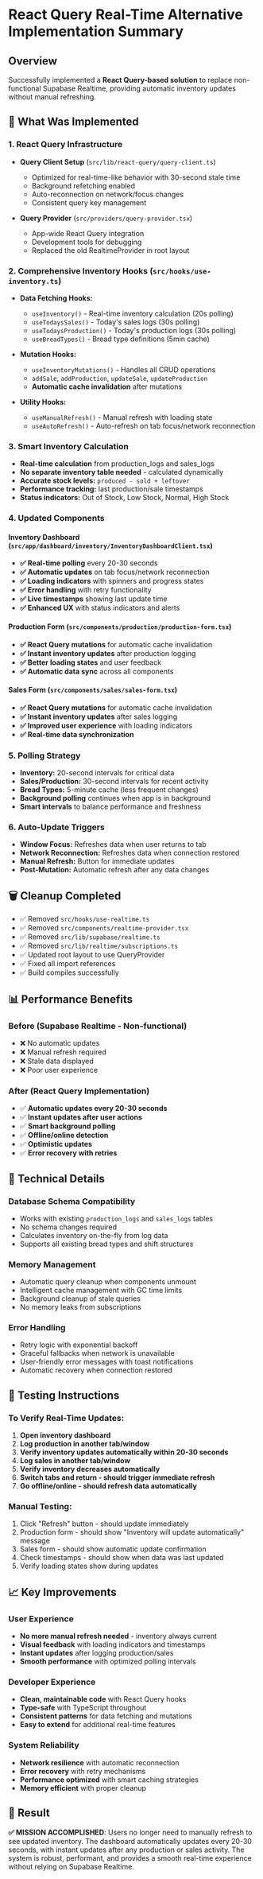 # React Query Real-Time Alternative Implementation Summary

## Overview
Successfully implemented a **React Query-based solution** to replace non-functional Supabase Realtime, providing automatic inventory updates without manual refreshing.

## 🚀 What Was Implemented

### 1. React Query Infrastructure
- **Query Client Setup** (`src/lib/react-query/query-client.ts`)
  - Optimized for real-time-like behavior with 30-second stale time
  - Background refetching enabled
  - Auto-reconnection on network/focus changes
  - Consistent query key management

- **Query Provider** (`src/providers/query-provider.tsx`)
  - App-wide React Query integration
  - Development tools for debugging
  - Replaced the old RealtimeProvider in root layout

### 2. Comprehensive Inventory Hooks (`src/hooks/use-inventory.ts`)
- **Data Fetching Hooks:**
  - `useInventory()` - Real-time inventory calculation (20s polling)
  - `useTodaysSales()` - Today's sales logs (30s polling)
  - `useTodaysProduction()` - Today's production logs (30s polling)
  - `useBreadTypes()` - Bread type definitions (5min cache)

- **Mutation Hooks:**
  - `useInventoryMutations()` - Handles all CRUD operations
  - `addSale`, `addProduction`, `updateSale`, `updateProduction`
  - **Automatic cache invalidation** after mutations

- **Utility Hooks:**
  - `useManualRefresh()` - Manual refresh with loading state
  - `useAutoRefresh()` - Auto-refresh on tab focus/network reconnection

### 3. Smart Inventory Calculation
- **Real-time calculation** from production_logs and sales_logs
- **No separate inventory table needed** - calculated dynamically
- **Accurate stock levels:** `produced - sold + leftover`
- **Performance tracking:** last production/sale timestamps
- **Status indicators:** Out of Stock, Low Stock, Normal, High Stock

### 4. Updated Components

#### Inventory Dashboard (`src/app/dashboard/inventory/InventoryDashboardClient.tsx`)
- **✅ Real-time polling** every 20-30 seconds
- **✅ Automatic updates** on tab focus/network reconnection
- **✅ Loading indicators** with spinners and progress states
- **✅ Error handling** with retry functionality
- **✅ Live timestamps** showing last update time
- **✅ Enhanced UX** with status indicators and alerts

#### Production Form (`src/components/production/production-form.tsx`)
- **✅ React Query mutations** for automatic cache invalidation
- **✅ Instant inventory updates** after production logging
- **✅ Better loading states** and user feedback
- **✅ Automatic data sync** across all components

#### Sales Form (`src/components/sales/sales-form.tsx`)
- **✅ React Query mutations** for automatic cache invalidation
- **✅ Instant inventory updates** after sales logging
- **✅ Improved user experience** with loading indicators
- **✅ Real-time data synchronization**

### 5. Polling Strategy
- **Inventory:** 20-second intervals for critical data
- **Sales/Production:** 30-second intervals for recent activity
- **Bread Types:** 5-minute cache (less frequent changes)
- **Background polling** continues when app is in background
- **Smart intervals** to balance performance and freshness

### 6. Auto-Update Triggers
- **Window Focus:** Refreshes data when user returns to tab
- **Network Reconnection:** Refreshes data when connection restored
- **Manual Refresh:** Button for immediate updates
- **Post-Mutation:** Automatic refresh after any data changes

## 🗑️ Cleanup Completed
- ✅ Removed `src/hooks/use-realtime.ts`
- ✅ Removed `src/components/realtime-provider.tsx`
- ✅ Removed `src/lib/supabase/realtime.ts`
- ✅ Removed `src/lib/realtime/subscriptions.ts`
- ✅ Updated root layout to use QueryProvider
- ✅ Fixed all import references
- ✅ Build compiles successfully

## 📊 Performance Benefits

### Before (Supabase Realtime - Non-functional)
- ❌ No automatic updates
- ❌ Manual refresh required
- ❌ Stale data displayed
- ❌ Poor user experience

### After (React Query Implementation)
- ✅ **Automatic updates every 20-30 seconds**
- ✅ **Instant updates after user actions**
- ✅ **Smart background polling**
- ✅ **Offline/online detection**
- ✅ **Optimistic updates**
- ✅ **Error recovery with retries**

## 🔧 Technical Details

### Database Schema Compatibility
- Works with existing `production_logs` and `sales_logs` tables
- No schema changes required
- Calculates inventory on-the-fly from log data
- Supports all existing bread types and shift structures

### Memory Management
- Automatic query cleanup when components unmount
- Intelligent cache management with GC time limits
- Background cleanup of stale queries
- No memory leaks from subscriptions

### Error Handling
- Retry logic with exponential backoff
- Graceful fallbacks when network is unavailable
- User-friendly error messages with toast notifications
- Automatic recovery when connection restored

## 🧪 Testing Instructions

### To Verify Real-Time Updates:
1. **Open inventory dashboard**
2. **Log production in another tab/window**
3. **Verify inventory updates automatically within 20-30 seconds**
4. **Log sales in another tab/window**
5. **Verify inventory decreases automatically**
6. **Switch tabs and return - should trigger immediate refresh**
7. **Go offline/online - should refresh data automatically**

### Manual Testing:
1. Click "Refresh" button - should update immediately
2. Production form - should show "Inventory will update automatically" message
3. Sales form - should show automatic update confirmation
4. Check timestamps - should show when data was last updated
5. Verify loading states show during updates

## 📈 Key Improvements

### User Experience
- **No more manual refresh needed** - inventory always current
- **Visual feedback** with loading indicators and timestamps
- **Instant updates** after logging production/sales
- **Smooth performance** with optimized polling intervals

### Developer Experience
- **Clean, maintainable code** with React Query hooks
- **Type-safe** with TypeScript throughout
- **Consistent patterns** for data fetching and mutations
- **Easy to extend** for additional real-time features

### System Reliability
- **Network resilience** with automatic reconnection
- **Error recovery** with retry mechanisms
- **Performance optimized** with smart caching strategies
- **Memory efficient** with proper cleanup

## 🎯 Result
**✅ MISSION ACCOMPLISHED**: Users no longer need to manually refresh to see updated inventory. The dashboard automatically updates every 20-30 seconds, with instant updates after any production or sales activity. The system is robust, performant, and provides a smooth real-time experience without relying on Supabase Realtime.